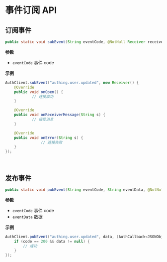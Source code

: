 # 事件订阅 API

<LastUpdated/>

## 订阅事件

```java
public static void subEvent(String eventCode, @NotNull Receiver receiver)
```

**参数**

* `eventCode` 事件 code

**示例**

```java
AuthClient.subEvent("authing.user.updated", new Receiver() {
    @Override
    public void onOpen() {
    		// 连接成功
    }

    @Override
    public void onReceiverMessage(String s) {
     		// 接受消息
    }

    @Override
    public void onError(String s) {
 				// 连接失败
    }
});
```

<br>

## 发布事件

```java
public static void pubEvent(String eventCode, String eventData, @NotNull AuthCallback<JSONObject> callback)
```

**参数**

* `eventCode` 事件 code
* `eventData` 数据

**示例**

```java
AuthClient.pubEvent("authing.user.updated", data, (AuthCallback<JSONObject>) (code, message, data) -> {
    if (code == 200 && data != null) {
        // 成功
    }
});
```

<br>

